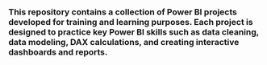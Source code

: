 ### This repository contains a collection of Power BI projects developed for training and learning purposes. Each project is designed to practice key Power BI skills such as data cleaning, data modeling, DAX calculations, and creating interactive dashboards and reports.
